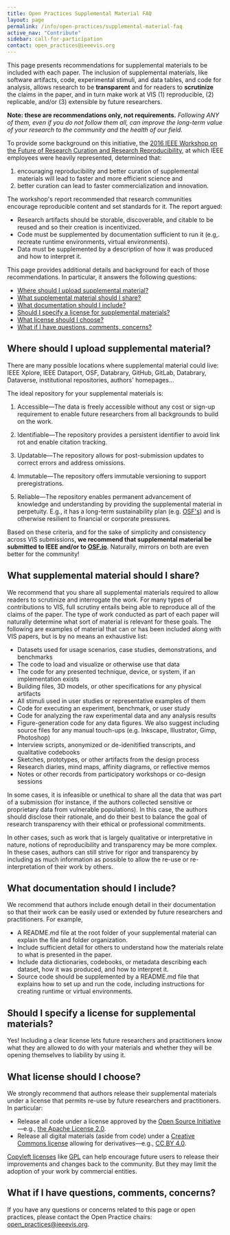 ```yaml
---
title: Open Practices Supplemental Material FAQ
layout: page
permalink: /info/open-practices/supplemental-material-faq
active_nav: "Contribute"
sidebar: call-for-participation
contact: open_practices@ieeevis.org
---
```


This page presents recommendations for supplemental materials to be included with each paper. The inclusion of supplemental materials, like software artifacts, code, experimental stimuli, and data tables, and code for analysis, allows research to be **transparent** and for readers to **scrutinize** the claims in the paper, and in turn make work at VIS (1) reproducible, (2) replicable, and/or (3) extensible by future researchers. 

 **Note: these are recommendations only, not requirements.** _Following ANY of them, even if you do not follow them all, can improve the long-term value of your research to the community and the health of our field._
 
To provide some background on this initiative, the [2016 IEEE Workshop on the Future of Research Curation and Research Reproducibility](https://www.ieee.org/content/dam/ieee-org/ieee/web/org/ieee_reproducibility_workshop_report_final.pdf), at which IEEE employees were heavily represented, determined that:

1. encouraging reproducibility and better curation of supplemental materials will lead to faster and more efficient science and 
2. better curation can lead to faster commercialization and innovation.

The workshop's report recommended that  research communities encourage reproducible content and set standards for it. The report argued:

* Research artifacts should be storable, discoverable, and citable to be reused and so their creation is incentivized.
* Code must be supplemented by documentation sufficient to run it (e.g,. recreate runtime environments, virtual environments).
* Data must be supplemented by a description of how it was produced and how to interpret it.

This page provides additional details and background for each of those recommendations. In particular, it answers the following questions:

* [Where should I upload supplemental material?](#where-should-i-upload-supplemental-material)
* [What supplemental material should I share?](#what-supplemental-material-should-i-share)
* [What documentation should I include?](#what-documentation-should-i-include)
* [Should I specify a license for supplemental materials?](#should-i-specify-a-license-for-supplemental-materials)
* [What license should I choose?](#what-license-should-i-choose)
* [What if I have questions, comments, concerns?](#what-if-i-have-questions-comments-concerns)

## Where should I upload supplemental material?

There are many possible locations where supplemental material could live: IEEE Xplore, IEEE Dataport, OSF, Databrary, GitHub, GitLab, Databrary, Dataverse, institutional repositories, authors' homepages...

The ideal repository for your supplemental materials is:

1. Accessible—The data is freely accessible without any cost or sign-up requirement to enable future researchers from all backgrounds to build on the work.

2. Identifiable—The repository provides a persistent identifier to avoid link rot and enable citation tracking.

3. Updatable—The repository allows for post-submission updates to correct errors and address omissions.

4. Immutable—The repository offers immutable versioning to support preregistrations.

5. Reliable—The repository enables permanent advancement of knowledge and understanding by providing the supplemental material in perpetuity. E.g., it has a long-term sustainability plan (e.g. [OSF's](https://help.osf.io/hc/en-us/articles/360019737894-FAQs#what-if-you-run-out-of-funding-what-happens-to-my-data)) and is otherwise resilient to financial or corporate pressures.

Based on these criteria, and for the sake of simplicity and consistency across VIS submissions, **we recommend that supplemental material be submitted to IEEE and/or to [OSF.io](https://osf.io/)**. Naturally, mirrors on both are even better for the community!

## What supplemental material should I share?

We recommend that you share all supplemental materials required to allow readers to scrutinize and interrogate the work. For many types of contributions to VIS, full scrutiny entails being able to reproduce all of the claims of the paper. The type of work conducted as part of each paper will naturally determine what sort of material is relevant for these goals. The following are examples of material that can or has been included along with VIS papers, but is by no means an exhaustive list:

* Datasets used for usage scenarios, case studies, demonstrations, and benchmarks
* The code to load and visualize or otherwise use that data
* The code for any presented technique, device, or system, if an implementation exists
* Building files, 3D models, or other specifications for any physical artifacts
* All stimuli used in user studies or representative examples of them
* Code for executing an experiment, benchmark, or user study
* Code for analyzing the raw experimental data and any analysis results
* Figure-generation code for any data figures. We also suggest including source files for any manual touch-ups (e.g. Inkscape, Illustrator, Gimp, Photoshop)
* Interview scripts, anonymized or de-idenitified transcripts, and qualitative codebooks
* Sketches, prototypes, or other artifacts from the design process
* Research diaries, mind maps, affinity diagrams, or reflective memos
* Notes or other records from participatory workshops or co-design sessions

In some cases, it is infeasible or unethical to share all the data that was part of a submission (for instance, if the authors collected sensitive or proprietary data from vulnerable populations). In this case, the authors should disclose their rationale, and do their best to balance the goal of research transparency with their ethical or professional commitments.

In other cases, such as work that is largely qualitative or interpretative in nature, notions of reproducibility and transparency may be more complex. In these cases, authors can still strive for rigor and transparency by including as much information as possible to allow the re-use or re-interpretation of their work by others.

## What documentation should I include?

We recommend that authors include enough detail in their documentation so that their work can be easily used or extended by future researchers and practitioners. For example,

* A README.md file at the root folder of your supplemental material can explain the file and folder organization.
* Include sufficient detail for others to understand how the materials relate to what is presented in the paper.
* Include data dictionaries, codebooks, or metadata describing each  dataset, how it was produced, and how to interpret it.
* Source code should be supplemented by a README.md file that explains how to set up and run the code, including instructions for creating runtime or virtual environments.

## Should I specify a license for supplemental materials?

Yes! Including a clear license lets future researchers and practitioners know what they are allowed to do with your materials and whether they will be opening themselves to liability by using it.

## What license should I choose?

We strongly recommend that authors release their supplemental materials under a license that permits re-use by future researchers and practitioners. In particular:

* Release all code under a license approved by the [Open Source Initiative](https://opensource.org/licenses/category)—e.g., [the Apache License 2.0](https://opensource.org/licenses/Apache-2.0).
* Release all digital materials (aside from code) under a [Creative Commons license](https://creativecommons.org/licenses/) allowing for derivatives—e.g., [CC BY 4.0](https://creativecommons.org/licenses/by/4.0/).

[Copyleft licenses](https://www.gnu.org/licenses/copyleft.en.html) like [GPL](https://opensource.org/licenses/GPL-3.0) can help encourage future users to release their improvements and changes back to the community. But they may limit the adoption of your work by commercial entities.

## What if I have questions, comments, concerns?

If you have any questions or concerns related to this page or open practices, please contact the Open Practice chairs: open_practices@ieeevis.org.
